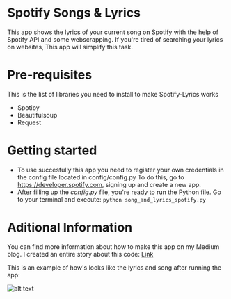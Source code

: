 # Spotify Songs & Lyrics

This app shows the lyrics of your current song on Spotify with the help of Spotify API and some webscrapping.
If you're tired of searching your lyrics on websites, This app will simplify this task.

# Pre-requisites

This is the list of libraries you need to install to make Spotify-Lyrics works

* Spotipy
* Beautifulsoup
* Request

# Getting started

* To use succesfully this app you need to register your own credentials in the config file located in config/config.py
To do this, go to https://developer.spotify.com, signing up and create a new app. 
* After filling up the _config.py_ file, you're ready to run the Python file. Go to your terminal and execute:
`python song_and_lyrics_spotify.py`

# Aditional Information

You can find more information about how to make this app on my Medium blog. 
I created an entire story about this code: [Link](https://medium.com/@kennycontreras/show-lyrics-of-your-spotify-songs-with-python-part-1-42e03e18b849)


This is an example of how's looks like the lyrics and song after running the app:

![alt text](https://i.imgur.com/T75Ex4p.png "Image Example")
